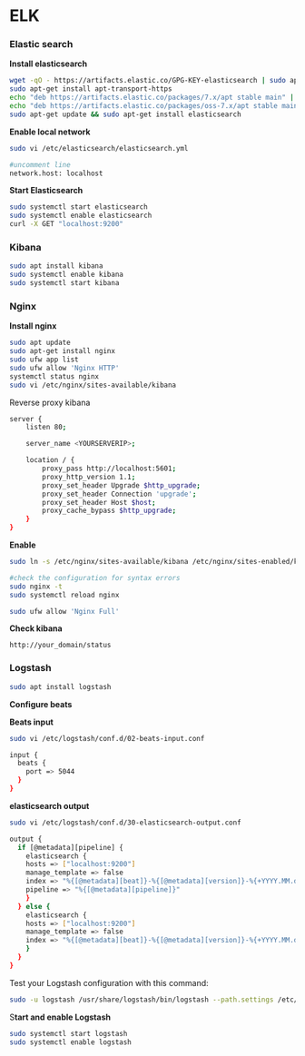 # ELK

### Elastic search

**Install elasticsearch**

```bash
wget -qO - https://artifacts.elastic.co/GPG-KEY-elasticsearch | sudo apt-key add -
sudo apt-get install apt-transport-https
echo "deb https://artifacts.elastic.co/packages/7.x/apt stable main" | sudo tee -a /etc/apt/sources.list.d/elastic-7.x.list
echo "deb https://artifacts.elastic.co/packages/oss-7.x/apt stable main" | sudo tee -a /etc/apt/sources.list.d/elastic-7.x.list
sudo apt-get update && sudo apt-get install elasticsearch
```

**Enable local network**

```bash
sudo vi /etc/elasticsearch/elasticsearch.yml

#uncomment line
network.host: localhost
```

**Start Elasticsearch**

```bash
sudo systemctl start elasticsearch
sudo systemctl enable elasticsearch
curl -X GET "localhost:9200"
```

### Kibana

```bash
sudo apt install kibana
sudo systemctl enable kibana
sudo systemctl start kibana
```

### Nginx

**Install nginx**

```bash
sudo apt update
sudo apt-get install nginx
sudo ufw app list
sudo ufw allow 'Nginx HTTP'
systemctl status nginx
sudo vi /etc/nginx/sites-available/kibana
```

Reverse proxy kibana

```bash
server {
    listen 80;

    server_name <YOURSERVERIP>;

    location / {
        proxy_pass http://localhost:5601;
        proxy_http_version 1.1;
        proxy_set_header Upgrade $http_upgrade;
        proxy_set_header Connection 'upgrade';
        proxy_set_header Host $host;
        proxy_cache_bypass $http_upgrade;
    }
}
```

**Enable**

```bash
sudo ln -s /etc/nginx/sites-available/kibana /etc/nginx/sites-enabled/kibana

#check the configuration for syntax errors
sudo nginx -t
sudo systemctl reload nginx

sudo ufw allow 'Nginx Full'

```

**Check kibana**

`http://your_domain/status`

### Logstash

```bash
sudo apt install logstash
```

**Configure beats**

**Beats input**

```bash
sudo vi /etc/logstash/conf.d/02-beats-input.conf

input {
  beats {
    port => 5044
  }
}
```

**elasticsearch output**

```bash
sudo vi /etc/logstash/conf.d/30-elasticsearch-output.conf

output {
  if [@metadata][pipeline] {
	elasticsearch {
  	hosts => ["localhost:9200"]
  	manage_template => false
  	index => "%{[@metadata][beat]}-%{[@metadata][version]}-%{+YYYY.MM.dd}"
  	pipeline => "%{[@metadata][pipeline]}"
	}
  } else {
	elasticsearch {
  	hosts => ["localhost:9200"]
  	manage_template => false
  	index => "%{[@metadata][beat]}-%{[@metadata][version]}-%{+YYYY.MM.dd}"
	}
  }
}
```

Test your Logstash configuration with this command:

```bash
sudo -u logstash /usr/share/logstash/bin/logstash --path.settings /etc/logstash -t
```

S**tart and enable Logstash**

```bash
sudo systemctl start logstash
sudo systemctl enable logstash
```